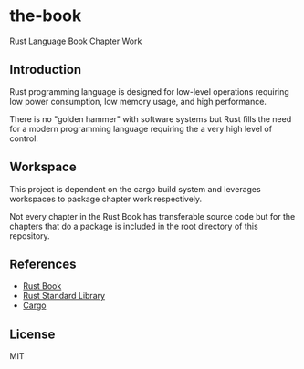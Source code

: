 # the-book
Rust Language Book Chapter Work

## Introduction
Rust programming language is designed for low-level operations requiring low power consumption, low memory usage, and high performance.

There is no "golden hammer" with software systems but Rust fills the need for a modern programming language requiring the a very high level of control. 

## Workspace
This project is dependent on the cargo build system and leverages workspaces to package chapter work respectively.  

Not every chapter in the Rust Book has transferable source code but for the chapters that do a package is included in the root directory of this repository.

## References

- [Rust Book](https://doc.rust-lang.org/book/)
- [Rust Standard Library](https://doc.rust-lang.org/std/)
- [Cargo](https://doc.rust-lang.org/cargo/)

## License
MIT